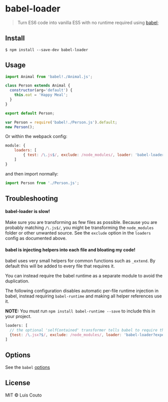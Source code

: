 # babel-loader

> Turn ES6 code into vanilla ES5 with no runtime required using [babel](https://github.com/babel/babel);

## Install

```
$ npm install --save-dev babel-loader
```

## Usage

```javascript
import Animal from 'babel!./Animal.js';

class Person extends Animal {
  constructor(arg='default') {
    this.eat = 'Happy Meal';
  }
}

export default Person;
```

```javascript
var Person = require('babel!./Person.js').default;
new Person();
```

Or within the webpack config:

```javascript
module: {
    loaders: [
        { test: /\.js$/, exclude: /node_modules/, loader: 'babel-loader'}
    ]
}
```

and then import normally:

```javascript
import Person from './Person.js';
```

## Troubleshooting

#### babel-loader is slow!

Make sure you are transforming as few files as possible. Because you are probably 
matching `/\.js$/`, you might be transforming the `node_modules` folder or other unwanted
source. See the `exclude` option in the `loaders` config as documented above.

#### babel is injecting helpers into each file and bloating my code!

babel uses very small helpers for common functions such as `_extend`. By default
this will be added to every file that requires it.

You can instead require the babel runtime as a separate module to avoid the duplication.

The following configuration disables automatic per-file runtime injection in babel, instead
requiring `babel-runtime` and making all helper references use it.

**NOTE:** You must run `npm install babel-runtime --save` to include this in your project.

```javascript
loaders: [
  // the optional 'selfContained' transformer tells babel to require the runtime instead of inlining it.
  {test: /\.jsx?$/, exclude: /node_modules/, loader: 'babel-loader?experimental&optional=selfContained'}
]
```

## Options

See the `babel` [options](http://babeljs.io/docs/usage/options/)

## License

MIT © Luis Couto
